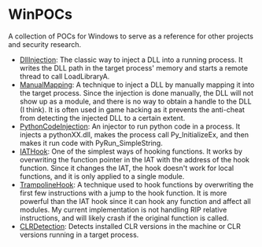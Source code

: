 # WinPOCs

A collection of POCs for Windows to serve as a reference for other projects and security research.

- [DllInjection](DllInjection): The classic way to inject a DLL into a running process. It writes the DLL path in the target process' memory and starts a remote thread to call LoadLibraryA.
- [ManualMapping](ManualMapping): A technique to inject a DLL by manually mapping it into the target process. Since the injection is done manually, the DLL will not show up as a module, and there is no way to obtain a handle to the DLL (I think). It is often used in game hacking as it prevents the anti-cheat from detecting the injected DLL to a certain extent.
- [PythonCodeInjection](PythonCodeInjection): An injector to run python code in a process. It injects a pythonXX.dll, makes the process call Py_InitializeEx, and then makes it run code with PyRun_SimpleString.
- [IATHook](IATHook): One of the simplest ways of hooking functions. It works by overwriting the function pointer in the IAT with the address of the hook function. Since it changes the IAT, the hook doesn't work for local functions, and it is only applied to a single module.
- [TrampolineHook](TrampolineHook): A technique used to hook functions by overwriting the first few instructions with a jump to the hook function. It is more powerful than the IAT hook since it can hook any function and affect all modules. My current implementation is not handling RIP relative instructions, and will likely crash if the original function is called.
- [CLRDetection](CLRDetection): Detects installed CLR versions in the machine or CLR versions running in a target process.
